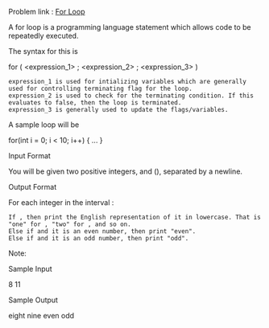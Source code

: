 Problem link : [For Loop](https://www.hackerrank.com/challenges/c-tutorial-for-loop/problem)


A for loop is a programming language statement which allows code to be repeatedly executed.

The syntax for this is

for ( <expression_1> ; <expression_2> ; <expression_3> )
    <statement>

    expression_1 is used for intializing variables which are generally used for controlling terminating flag for the loop.
    expression_2 is used to check for the terminating condition. If this evaluates to false, then the loop is terminated.
    expression_3 is generally used to update the flags/variables.

A sample loop will be

for(int i = 0; i < 10; i++) {
    ...
}

Input Format

You will be given two positive integers, and (), separated by a newline.

Output Format

For each integer in the interval :

    If , then print the English representation of it in lowercase. That is "one" for , "two" for , and so on.
    Else if and it is an even number, then print "even".
    Else if and it is an odd number, then print "odd".

Note:

Sample Input

8
11

Sample Output

eight
nine
even
odd
